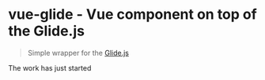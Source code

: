 # vue-glide - Vue component on top of the Glide.js
> Simple wrapper for the [Glide.js](https://github.com/glidejs/glide)

The work has just started